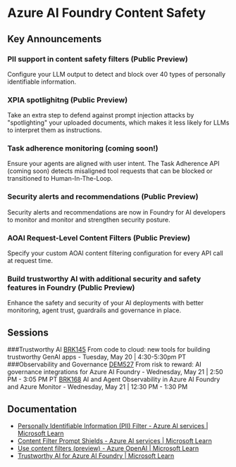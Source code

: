 # Azure AI Foundry Content Safety

## Key Announcements

### PII support in content safety filters (Public Preview)
Configure your LLM output to detect and block over 40 types of personally identifiable information.
### XPIA spotlighitng (Public Preview)
Take an extra step to defend against prompt injection attacks by "spotlighting" your uploaded documents, which makes it less likely for LLMs to interpret them as instructions.
### Task adherence monitoring (coming soon!)
Ensure your agents are aligned with user intent. The Task Adherence API (coming soon) detects misaligned tool requests that can be blocked or transitioned to Human-In-The-Loop.
###  Security alerts and recommendations (Public Preview)
Security alerts and recommendations are now in Foundry for AI developers to monitor and monitor and strengthen security posture. 
### AOAI Request-Level Content Filters (Public Preview)
Specify your custom AOAI content filtering configuration for every API call at request time.
### Build trustworthy AI with additional security and safety features in Foundry (Public Preview)
Enhance the safety and security of your AI deployments with better monitoring, agent trust, guardrails and governance in place. 


## Sessions
###Trustworthy AI
[BRK145](https://build.microsoft.com/en-US/sessions/BRK145?source=sessions) From code to cloud: new tools for building trustworthy GenAI apps - Tuesday, May 20 | 4:30-5:30pm PT
###Observability and Governance
[DEM527](https://build.microsoft.com/en-US/sessions/DEM527?source=sessions) From risk to reward: AI governance integrations for Azure AI Foundry - Wednesday, May 21 | 2:50 PM - 3:05 PM PT
[BRK168](https://build.microsoft.com/en-US/sessions/BRK168?source=sessions) AI and Agent Observability in Azure AI Foundry and Azure Monitor - Wednesday, May 21 | 12:30 PM - 1:30 PM

## Documentation
- [Personally Identifiable Information (PII) Filter - Azure AI services | Microsoft Learn](https://review.learn.microsoft.com/en-us/azure/ai-services/openai/concepts/content-filter-personal-information?branch=release-build-ai-foundry) 
- [Content Filter Prompt Shields - Azure AI services | Microsoft Learn](https://review.learn.microsoft.com/en-us/azure/ai-services/openai/concepts/content-filter-prompt-shields?branch=release-build-ai-foundry)
- [Use content filters (preview) - Azure OpenAI | Microsoft Learn](https://learn.microsoft.com/en-us/azure/ai-services/openai/how-to/content-filters#specify-a-content-filtering-configuration-at-request-time-preview)
- [Trustworthy AI for Azure AI Foundry | Microsoft Learn](https://review.learn.microsoft.com/en-us/azure/ai-foundry/responsible-use-of-ai-overview?branch=release-build-ai-foundry-non-FDP-features)
